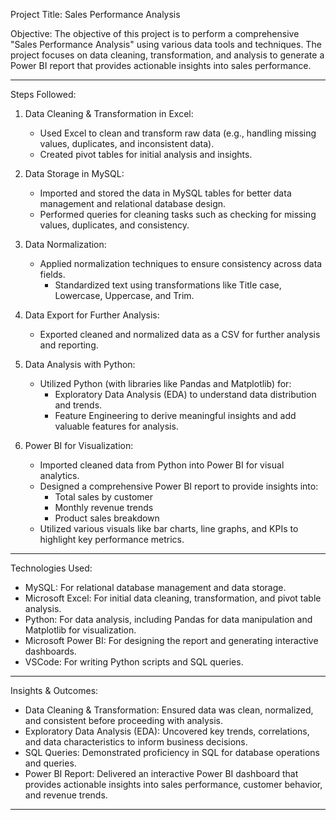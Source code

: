

Project Title:
Sales Performance Analysis

Objective:
The objective of this project is to perform a comprehensive "Sales Performance Analysis" using various data tools and techniques. The project focuses on data cleaning, transformation, and analysis to generate a Power BI report that provides actionable insights into sales performance.

---

Steps Followed:

1. Data Cleaning & Transformation in Excel:  
   - Used Excel to clean and transform raw data (e.g., handling missing values, duplicates, and inconsistent data).
   - Created pivot tables for initial analysis and insights.
  
2. Data Storage in MySQL:  
   - Imported and stored the data in MySQL tables for better data management and relational database design.
   - Performed queries for cleaning tasks such as checking for missing values, duplicates, and consistency.

3. Data Normalization:  
   - Applied normalization techniques to ensure consistency across data fields.
     - Standardized text using transformations like Title case, Lowercase, Uppercase, and Trim.

4. Data Export for Further Analysis:  
   - Exported cleaned and normalized data as a CSV for further analysis and reporting.

5. Data Analysis with Python:  
   - Utilized Python (with libraries like Pandas and Matplotlib) for:
     - Exploratory Data Analysis (EDA) to understand data distribution and trends.
     - Feature Engineering to derive meaningful insights and add valuable features for analysis.

6. Power BI for Visualization:  
   - Imported cleaned data from Python into Power BI for visual analytics.
   - Designed a comprehensive Power BI report to provide insights into:
     - Total sales by customer
     - Monthly revenue trends
     - Product sales breakdown
   - Utilized various visuals like bar charts, line graphs, and KPIs to highlight key performance metrics.

---

Technologies Used:

- MySQL: For relational database management and data storage.
- Microsoft Excel: For initial data cleaning, transformation, and pivot table analysis.
- Python: For data analysis, including Pandas for data manipulation and Matplotlib for visualization.
- Microsoft Power BI: For designing the report and generating interactive dashboards.
- VSCode: For writing Python scripts and SQL queries.

---

Insights & Outcomes:

- Data Cleaning & Transformation: Ensured data was clean, normalized, and consistent before proceeding with analysis.
- Exploratory Data Analysis (EDA): Uncovered key trends, correlations, and data characteristics to inform business decisions.
- SQL Queries: Demonstrated proficiency in SQL for database operations and queries.
- Power BI Report: Delivered an interactive Power BI dashboard that provides actionable insights into sales performance, customer behavior, and revenue trends.

---

